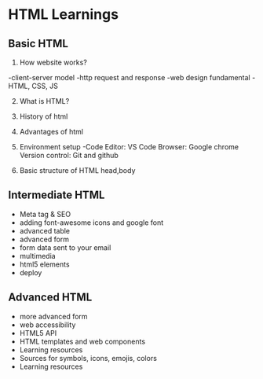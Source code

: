 # HTML Learnings
## Basic HTML
1. How website works?


 -client-server model
 -http request and response
 -web design fundamental -HTML, CSS, JS


2. What is HTML? 
3. History of html
4. Advantages of html
5. Environment setup
     -Code Editor: VS Code
     Browser: Google chrome
     Version control: Git and github

6. Basic structure of HTML
    head,body


## Intermediate HTML
- Meta tag & SEO
- adding font-awesome icons and google font
- advanced table
- advanced form
- form data sent to your email
- multimedia
- html5 elements 
- deploy


## Advanced HTML
- more advanced form
- web accessibility
- HTML5 API
- HTML templates and web components
- Learning resources
- Sources for symbols, icons, emojis, colors
- Learning resources